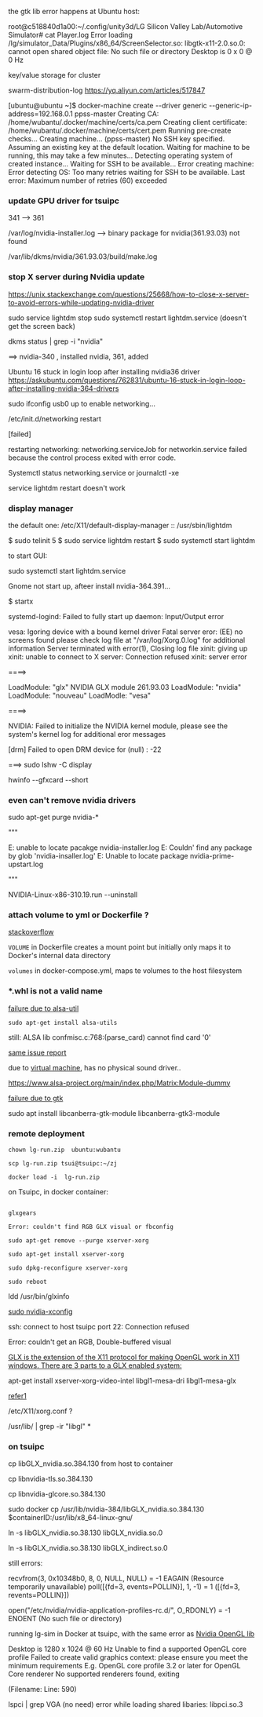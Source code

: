 
the gtk lib error happens at Ubuntu host: 

root@c518840d1a00:~/.config/unity3d/LG Silicon Valley Lab/Automotive Simulator# cat Player.log 
Error loading /lg/simulator_Data/Plugins/x86_64/ScreenSelector.so: libgtk-x11-2.0.so.0: cannot open shared object file: No such file or directory
Desktop is 0 x 0 @ 0 Hz


key/value storage for  cluster 


swarm-distribution-log https://yq.aliyun.com/articles/517847



[ubuntu@ubuntu ~]$ docker-machine create --driver generic --generic-ip-address=192.168.0.1 ppss-master 
Creating CA: /home/wubantu/.docker/machine/certs/ca.pem
Creating client certificate: /home/wubantu/.docker/machine/certs/cert.pem
Running pre-create checks...
Creating machine...
(ppss-master) No SSH key specified. Assuming an existing key at the default location.
Waiting for machine to be running, this may take a few minutes...
Detecting operating system of created instance...
Waiting for SSH to be available...
Error creating machine: Error detecting OS: Too many retries waiting for SSH to be available.  Last error: Maximum number of retries (60) exceeded








### update GPU driver for tsuipc 


341 -->  361 


 /var/log/nvidia-installer.log  -->  binary package for nvidia(361.93.03) not found 

/var/lib/dkms/nvidia/361.93.03/build/make.log 


### stop X server during Nvidia update
https://unix.stackexchange.com/questions/25668/how-to-close-x-server-to-avoid-errors-while-updating-nvidia-driver

 sudo service lightdm stop 
 sudo  systemctl restart lightdm.service   (doesn't get the screen back)



 dkms status | grep -i "nvidia" 

==>   nvidia-340 ,  installed 
      nvidia, 361, added

 

Ubuntu 16 stuck in login loop after installing nvidia36 driver
https://askubuntu.com/questions/762831/ubuntu-16-stuck-in-login-loop-after-installing-nvidia-364-drivers


sudo ifconfig usb0 up  to enable networking...


/etc/init.d/networking restart  

[failed]

restarting networking:  networking.serviceJob for networkin.service failed because the control process exited with error code.   

Systemctl status networking.service  or  journalctl -xe 



service lightdm restart doesn't work





### display manager 

the default one:   /etc/X11/default-display-manager :: /usr/sbin/lightdm

$ sudo telinit 5
$ sudo service lightdm restart
$ sudo systemctl start lightdm

to start GUI:

sudo systemctl  start lightdm.service 

Gnome not start up, afteer install  nvidia-364.391...

$ startx 

systemd-logind: Failed to fully start up daemon: Input/Output error

vesa: Igoring device with a bound kernel driver 
Fatal server eror:  (EE) no screens found 
please check log file at "/var/log/Xorg.0.log" for additional information
Server terminated with error(1), Closing log file
xinit: giving up
xinit: unable to connect to X server: Connection refused
xinit: server error 



====> 


LoadModule: "glx"
NVIDIA GLX module 261.93.03 
LoadModule: "nvidia"
LoadModule: "nouveau"
LoadModle: "vesa" 

====> 

 NVIDIA: Failed to initialize the NVIDIA kernel module, please see the system's kernel log for additional eror messages 
 
 [drm] Failed to open DRM device for (null) : -22 
 
 

===>  sudo lshw -C display

hwinfo --gfxcard --short 



### even can't remove nvidia drivers


sudo apt-get purge nvidia-*

"""

E: unable to locate pacakge nvidia-installer.log
E: Couldn' find any package by glob  'nvidia-insaller.log'
E: Unable to locate package nvidia-prime-upstart.log 


"""

NVIDIA-Linux-x86-310.19.run --uninstall




### attach volume to yml or Dockerfile ? 

[stackoverflow](https://stackoverflow.com/questions/40567451/dockerfile-vs-docker-compose-volume)

`VOLUME` in Dockerfile creates a mount point but initially only maps it to Docker's internal data directory 

`volumes` in docker-compose.yml, maps te volumes to the host filesystem



### *.whl is not a valid name 


[failure due to alsa-util](https://bbs.archlinux.org/viewtopic.php?id=94696)

	sudo apt-get install alsa-utils

still: ALSA lib confmisc.c:768:(parse_card) cannot find card '0'

[same issue report](https://github.com/cypress-io/cypress-docker-images/issues/52)

due to [virtual machine](https://github.com/cypress-io/cypress-docker-images/issues/52), has no physical sound driver.. 


https://www.alsa-project.org/main/index.php/Matrix:Module-dummy





[failure due to gtk](https://askubuntu.com/questions/342202/failed-to-load-module-canberra-gtk-module-but-already-installed)

sudo apt install libcanberra-gtk-module libcanberra-gtk3-module



### remote deployment 

```shell 
chown lg-run.zip  ubuntu:wubantu 

scp lg-run.zip tsui@tsuipc:~/zj 

docker load -i  lg-run.zip 

```


on Tsuipc, in docker container:

```shell

glxgears 

Error: couldn't find RGB GLX visual or fbconfig 

sudo apt-get remove --purge xserver-xorg

sudo apt-get install xserver-xorg

sudo dpkg-reconfigure xserver-xorg

sudo reboot

```

 ldd /usr/bin/glxinfo 




[sudo nvidia-xconfig](https://askubuntu.com/questions/864730/couldnt-find-rgb-glx-visual-or-fbconfig)



ssh: connect to host tsuipc port 22: Connection refused
 


Error: couldn't get an RGB, Double-buffered visual  


[ GLX is the extension of the X11 protocol for making OpenGL work in X11 windows. There are 3 parts to a GLX enabled system:](https://stackoverflow.com/questions/8545291/opengl-glx-extension-not-supported)

apt-get install xserver-xorg-video-intel libgl1-mesa-dri libgl1-mesa-glx

[refer1](https://forums.linuxmint.com/viewtopic.php?t=212115)



/etc/X11/xorg.conf ?




/usr/lib/ | grep -ir "libgl"  * 




### on tsuipc




cp   libGLX_nvidia.so.384.130 from host to container 

cp libnvidia-tls.so.384.130

cp libnvidia-glcore.so.384.130 

sudo docker cp  /usr/lib/nvidia-384/libGLX_nvidia.so.384.130  $containerID:/usr/lib/x8_64-linux-gnu/

ln -s   libGLX_nvidia.so.38.130 libGLX_nvidia.so.0 

ln -s libGLX_nvidia.so.38.130 libGLX_indirect.so.0 



still errors:

recvfrom(3, 0x10348b0, 8, 0, NULL, NULL) = -1 EAGAIN (Resource temporarily unavailable)
poll([{fd=3, events=POLLIN}], 1, -1)    = 1 ([{fd=3, revents=POLLIN}])


open("/etc/nvidia/nvidia-application-profiles-rc.d/", O_RDONLY) = -1 ENOENT (No such file or directory)




running lg-sim in Docker at tsuipc, with the same error as [Nvidia OpenGL lib](https://gitee.com/GWM_ADS_SIM/cloud-based-ADS-simulation/issues/IYJ3H)




Desktop is 1280 x 1024 @ 60 Hz
Unable to find a supported OpenGL core profile
Failed to create valid graphics context: please ensure you meet the minimum requirements
E.g. OpenGL core profile 3.2 or later for OpenGL Core renderer
No supported renderers found, exiting

(Filename: Line: 590)


lspci | grep VGA  (no need)
error while loading shared libaries: libpci.so.3 






